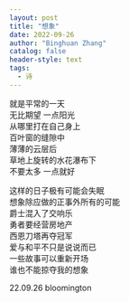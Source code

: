 ```yaml
---
layout: post
title: "想象"
date: 2022-09-26
author: "Binghuan Zhang"
catalog: false
header-style: text
tags:
  - 诗
---
```


就是平常的一天  
无比期望 一点阳光  
从哪里打在自己身上  
百叶窗的缝隙中  
薄薄的云层后  
草地上旋转的水花瀑布下  
不要太多 一点就好  

这样的日子极有可能会失眠  
想象除应做的正事外所有的可能  
爵士混入了交响乐  
勇者要经营房地产  
西恩刀塔再夺冠军  
爱与和平不只是说说而已  
一些故事可以重新开场  
谁也不能掠夺我的想象  

22.09.26 bloomington